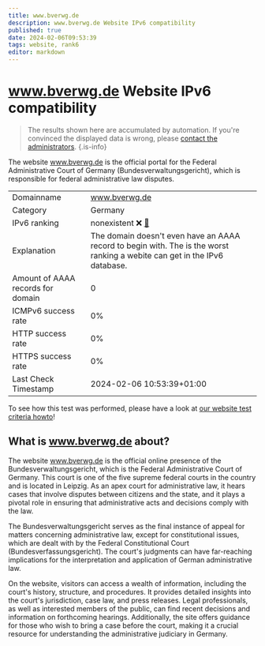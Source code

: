 ```yaml
---
title: www.bverwg.de
description: www.bverwg.de Website IPv6 compatibility
published: true
date: 2024-02-06T09:53:39
tags: website, rank6
editor: markdown
---
```


# www.bverwg.de Website IPv6 compatibility

> The results shown here are accumulated by automation. If you're convinced the displayed data is wrong, please [contact the administrators](/howto/chat). 
{.is-info}

The website www.bverwg.de is the official portal for the Federal Administrative Court of Germany (Bundesverwaltungsgericht), which is responsible for federal administrative law disputes.


|   |   |
| - | - |
| Domainname | www.bverwg.de
| Category | Germany |
| IPv6 ranking | nonexistent :x: [🔗](/howto/ranking) |
| Explanation | The domain doesn't even have an AAAA record to begin with. The is the worst ranking a webite can get in the IPv6 database. |
| Amount of AAAA records for domain | 0 |
| ICMPv6 success rate | 0%|
| HTTP success rate | 0% |
| HTTPS success rate | 0% |
| Last Check Timestamp | 2024-02-06 10:53:39+01:00 |

To see how this test was performed, please have a look at [our website test criteria howto](/howto/testcriteria/website)!


## What is www.bverwg.de about?
The website www.bverwg.de is the official online presence of the Bundesverwaltungsgericht, which is the Federal Administrative Court of Germany. This court is one of the five supreme federal courts in the country and is located in Leipzig. As an apex court for administrative law, it hears cases that involve disputes between citizens and the state, and it plays a pivotal role in ensuring that administrative acts and decisions comply with the law.

The Bundesverwaltungsgericht serves as the final instance of appeal for matters concerning administrative law, except for constitutional issues, which are dealt with by the Federal Constitutional Court (Bundesverfassungsgericht). The court's judgments can have far-reaching implications for the interpretation and application of German administrative law.

On the website, visitors can access a wealth of information, including the court's history, structure, and procedures. It provides detailed insights into the court's jurisdiction, case law, and press releases. Legal professionals, as well as interested members of the public, can find recent decisions and information on forthcoming hearings. Additionally, the site offers guidance for those who wish to bring a case before the court, making it a crucial resource for understanding the administrative judiciary in Germany.


